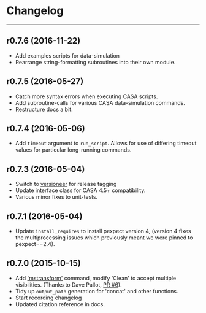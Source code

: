 # Changelog
-------------

## r0.7.6 (2016-11-22)
- Add examples scripts for data-simulation
- Rearrange string-formatting subroutines into their own module.

## r0.7.5 (2016-05-27)
- Catch more syntax errors when executing CASA scripts.
- Add subroutine-calls for various CASA data-simulation commands.
- Restructure docs a bit.

## r0.7.4 (2016-05-06)
- Add `timeout` argument to `run_script`.
Allows for use of differing timeout values for particular long-running
commands.

## r0.7.3 (2016-05-04) 
- Switch to [versioneer][] for release tagging
- Update interface class for CASA 4.5+ compatibility.
- Various minor fixes to unit-tests.

[versioneer]: https://github.com/warner/python-versioneer

## r0.7.1 (2016-05-04)
- Update `install_requires` to install pexpect version 4, (version 4 fixes
the multiprocessing issues which previously meant we were pinned to 
pexpect==2.4).

## r0.7.0 (2015-10-15)
- Add ['mstransform'][] command, modify 'Clean' to accept multiple visibilities.
(Thanks to Dave Pallot, [PR #6][]).
- Tidy up `output_path` generation for 'concat' and other functions.
- Start recording changelog
- Updated citation reference in docs.


['mstransform']: http://www.eso.org/~scastro/ALMA/casa/MST/MSTransformDocs/MSTransformDocs.html
[PR #6]: https://github.com/timstaley/drive-casa/pull/6
